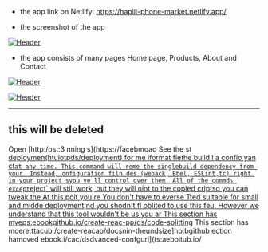 
- the app link on Netlify: https://hapiii-phone-market.netlify.app/

-  the screenshot of the app

[![Header](https://res.cloudinary.com/hapiii/image/upload/v1668615299/react-apps/skkmusj7q4drfdzqfyqa.png)](https://some-url.dev/)


- the app consists of many pages Home page, Products, About and Contact


[![Header](https://res.cloudinary.com/hapiii/image/upload/v1668716003/react-apps/eot8rwmvg8foqxvqeflc.png)](https://some-url.dev/)


[![Header](https://res.cloudinary.com/hapiii/image/upload/v1668716003/react-apps/enqhe2bcx13nxvfjucuw.png)](https://some-url.dev/)


-------------------------------------------------------------------
this will be deleted
---------------------------------------------------------------------
Open [http:/ost:3
nning s](https://facebmoao
See the st [deploymen(htuiotpds/deployment) for me iformat
fiethe build l a confio yan ct` at any time. This command will reme the singlebuild dependency from your 
Instead, onfiguration filn des (weback, Bbel, ESLint,tc) right in your project syou ve ll control over them. All of the commds except `eject` will still work, but they will oint to the copied criptso you can tweak the At this poit you're 
You don't have to everse  Tted suitable for small and midde deployment,nd you shodn't fl oblited to use this feu. However we understand that this tool wouldn't be us you ar
This section has mveps:ebookgithub.io/create-reac-pp/ds/code-splitting](hts:facbook.ghub.io/create-react-p/do/code-splitting)
This section has moere:ttacub./create-reacap/docsnin-theundsize]hp:bgithub
ection hamoved ebook.i/cac/dsdvanced-confguri](ts:aeboitub.io/
